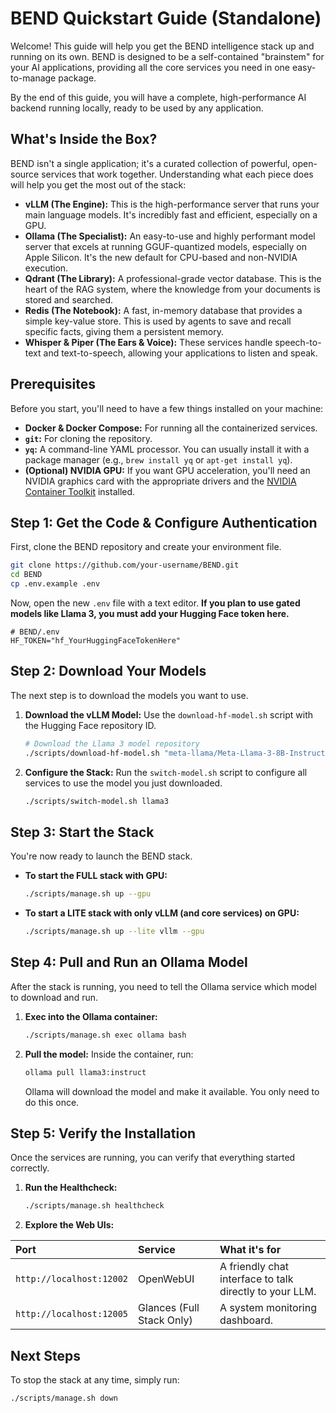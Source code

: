 # BEND Quickstart Guide (Standalone)

Welcome! This guide will help you get the BEND intelligence stack up and running on its own. BEND is designed to be a self-contained "brainstem" for your AI applications, providing all the core services you need in one easy-to-manage package.

By the end of this guide, you will have a complete, high-performance AI backend running locally, ready to be used by any application.

## What's Inside the Box?

BEND isn't a single application; it's a curated collection of powerful, open-source services that work together. Understanding what each piece does will help you get the most out of the stack:

-   **vLLM (The Engine):** This is the high-performance server that runs your main language models. It's incredibly fast and efficient, especially on a GPU.
-   **Ollama (The Specialist):** An easy-to-use and highly performant model server that excels at running GGUF-quantized models, especially on Apple Silicon. It's the new default for CPU-based and non-NVIDIA execution.
-   **Qdrant (The Library):** A professional-grade vector database. This is the heart of the RAG system, where the knowledge from your documents is stored and searched.
-   **Redis (The Notebook):** A fast, in-memory database that provides a simple key-value store. This is used by agents to save and recall specific facts, giving them a persistent memory.
-   **Whisper & Piper (The Ears & Voice):** These services handle speech-to-text and text-to-speech, allowing your applications to listen and speak.

## Prerequisites

Before you start, you'll need to have a few things installed on your machine:

-   **Docker & Docker Compose:** For running all the containerized services.
-   **`git`:** For cloning the repository.
-   **`yq`:** A command-line YAML processor. You can usually install it with a package manager (e.g., `brew install yq` or `apt-get install yq`).
-   **(Optional) NVIDIA GPU:** If you want GPU acceleration, you'll need an NVIDIA graphics card with the appropriate drivers and the [NVIDIA Container Toolkit](https://docs.nvidia.com/datacenter/cloud-native/container-toolkit/latest/install-guide.html) installed.

## Step 1: Get the Code & Configure Authentication

First, clone the BEND repository and create your environment file.

```bash
git clone https://github.com/your-username/BEND.git
cd BEND
cp .env.example .env
```
Now, open the new `.env` file with a text editor. **If you plan to use gated models like Llama 3, you must add your Hugging Face token here.**
```dotenv
# BEND/.env
HF_TOKEN="hf_YourHuggingFaceTokenHere"
```

## Step 2: Download Your Models

The next step is to download the models you want to use.

1.  **Download the vLLM Model:**
    Use the `download-hf-model.sh` script with the Hugging Face repository ID.
    ```bash
    # Download the Llama 3 model repository
    ./scripts/download-hf-model.sh "meta-llama/Meta-Llama-3-8B-Instruct"
    ```

2.  **Configure the Stack:**
    Run the `switch-model.sh` script to configure all services to use the model you just downloaded.
    ```bash
    ./scripts/switch-model.sh llama3
    ```

## Step 3: Start the Stack

You're now ready to launch the BEND stack.

-   **To start the FULL stack with GPU:**
    ```bash
    ./scripts/manage.sh up --gpu
    ```
-   **To start a LITE stack with only vLLM (and core services) on GPU:**
    ```bash
    ./scripts/manage.sh up --lite vllm --gpu
    ```

## Step 4: Pull and Run an Ollama Model

After the stack is running, you need to tell the Ollama service which model to download and run.

1.  **Exec into the Ollama container:**
    ```bash
    ./scripts/manage.sh exec ollama bash
    ```
2.  **Pull the model:**
    Inside the container, run:
    ```bash
    ollama pull llama3:instruct
    ```
    Ollama will download the model and make it available. You only need to do this once.

## Step 5: Verify the Installation

Once the services are running, you can verify that everything started correctly.

1.  **Run the Healthcheck:**
    ```bash
    ./scripts/manage.sh healthcheck
    ```
2.  **Explore the Web UIs:**

| Port | Service | What it's for |
| :--- | :--- | :--- |
| `http://localhost:12002` | OpenWebUI | A friendly chat interface to talk directly to your LLM. |
| `http://localhost:12005` | Glances (Full Stack Only) | A system monitoring dashboard. |

## Next Steps

To stop the stack at any time, simply run:
```bash
./scripts/manage.sh down
```